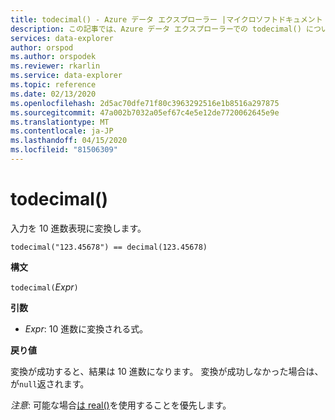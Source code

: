 ```yaml
---
title: todecimal() - Azure データ エクスプローラー |マイクロソフトドキュメント
description: この記事では、Azure データ エクスプローラーでの todecimal() について説明します。
services: data-explorer
author: orspod
ms.author: orspodek
ms.reviewer: rkarlin
ms.service: data-explorer
ms.topic: reference
ms.date: 02/13/2020
ms.openlocfilehash: 2d5ac70dfe71f80c3963292516e1b8516a297875
ms.sourcegitcommit: 47a002b7032a05ef67c4e5e12de7720062645e9e
ms.translationtype: MT
ms.contentlocale: ja-JP
ms.lasthandoff: 04/15/2020
ms.locfileid: "81506309"
---
```

# <a name="todecimal"></a>todecimal()

入力を 10 進数表現に変換します。

```kusto
todecimal("123.45678") == decimal(123.45678)
```

**構文**

`todecimal(`*Expr*`)`

**引数**

* *Expr*: 10 進数に変換される式。 

**戻り値**

変換が成功すると、結果は 10 進数になります。
変換が成功しなかった場合は、 が`null`返されます。
 
*注意*: 可能な場合[は real()](./scalar-data-types/real.md)を使用することを優先します。
